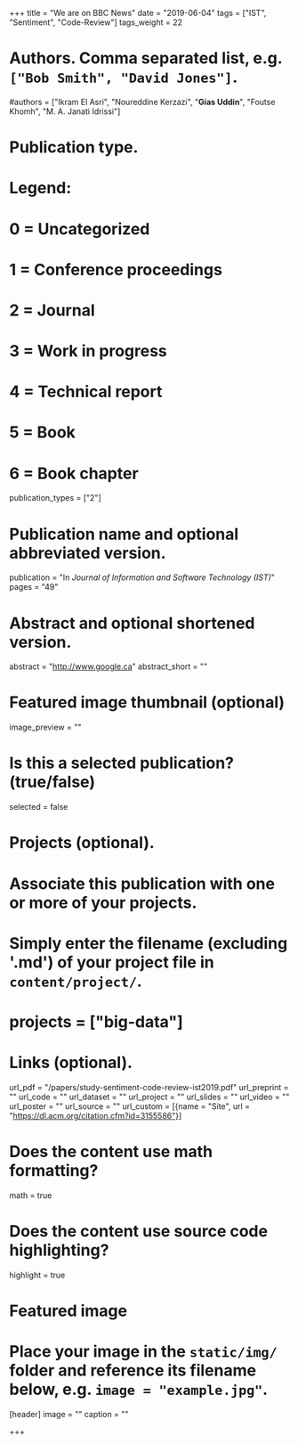 +++
title = "We are on BBC News"
date = "2019-06-04"
tags = ["IST", "Sentiment", "Code-Review"]
tags_weight = 22
# Authors. Comma separated list, e.g. `["Bob Smith", "David Jones"]`.
#authors = ["Ikram El Asri", "Noureddine Kerzazi", "**Gias Uddin**", "Foutse Khomh", "M. A. Janati Idrissi"]

# Publication type.
# Legend:
# 0 = Uncategorized
# 1 = Conference proceedings
# 2 = Journal
# 3 = Work in progress
# 4 = Technical report
# 5 = Book
# 6 = Book chapter
publication_types = ["2"]

# Publication name and optional abbreviated version.
publication = "In *Journal of Information and Software Technology (IST)*"
pages = "49"	


# Abstract and optional shortened version.
abstract = "http://www.google.ca"
abstract_short = ""

# Featured image thumbnail (optional)
image_preview = ""

# Is this a selected publication? (true/false)
selected = false

# Projects (optional).
#   Associate this publication with one or more of your projects.
#   Simply enter the filename (excluding '.md') of your project file in `content/project/`.
# projects = ["big-data"]


# Links (optional).
url_pdf = "/papers/study-sentiment-code-review-ist2019.pdf"
url_preprint = ""
url_code = ""
url_dataset = ""
url_project = ""
url_slides = ""
url_video = ""
url_poster = ""
url_source = ""
url_custom = [{name = "Site", url = "https://dl.acm.org/citation.cfm?id=3155586"}]

# Does the content use math formatting?
math = true

# Does the content use source code highlighting?
highlight = true

# Featured image
# Place your image in the `static/img/` folder and reference its filename below, e.g. `image = "example.jpg"`.
[header]
image = ""
caption = ""

+++


